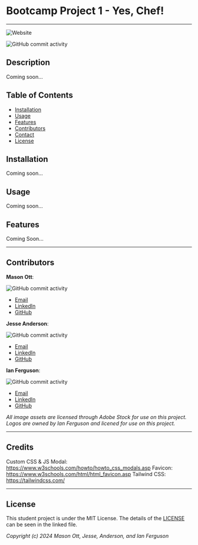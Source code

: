 # Bootcamp Project 1 - Yes, Chef!

---

![Website](https://img.shields.io/website?url=https%3A%2F%2Ftemptag.github.io%2FYes-Chef%2F&up_message=Online&up_color=green&down_message=Offline&down_color=red)

![GitHub commit activity](https://img.shields.io/github/commit-activity/t/TEMPTAG/Project-1?color=blue)

## Description

Coming soon...

## Table of Contents

- [Installation](#installation)
- [Usage](#usage)
- [Features](#features)
- [Contributors](#contributors)
- [Contact](#contact)
- [License](#license)

## Installation

Coming soon...

## Usage

Coming soon...

## Features

Coming Soon...

---

## Contributors

**Mason Ott**:

![GitHub commit activity](https://img.shields.io/github/commit-activity/t/TEMPTAG/Project-1?authorFilter=MaceOtt&color=blue)

- [Email](mason.xavier.ott@gmail.com)
- [LinkedIn]()
- [GitHub](https://github.com/MaceOtt)

**Jesse Anderson**:

![GitHub commit activity](https://img.shields.io/github/commit-activity/t/TEMPTAG/Project-1?authorFilter=Vtencouchclimbr&color=blue)

- [Email](lmntrylmnt@gmail.com)
- [LinkedIn]()
- [GitHub](https://github.com/Vtencouchclimbr)

**Ian Ferguson**:

![GitHub commit activity](https://img.shields.io/github/commit-activity/t/TEMPTAG/Project-1?authorFilter=TEMPTAG&color=blue)

- [Email](mailto:iansterlingferguson@gmail.com)
- [LinkedIn](https://www.linkedin.com/in/ianferguson/)
- [GitHub](https://github.com/TEMPTAG)

_All image assets are licensed through Adobe Stock for use on this project. Logos are owned by Ian Ferguson and licened for use on this project._

---

## Credits

Custom CSS & JS Modal: https://www.w3schools.com/howto/howto_css_modals.asp
Favicon: https://www.w3schools.com/html/html_favicon.asp
Tailwind CSS: https://tailwindcss.com/

---

## License

This student project is under the MIT License. The details of the [LICENSE](./LICENSE) can be seen in the linked file.

_Copyright (c) 2024 Mason Ott, Jesse, Anderson, and Ian Ferguson_
